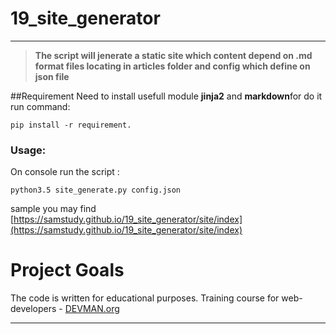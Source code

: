 # 19_site_generator
____
> **The script will jenerate a static site which content depend on .md format files locating in articles folder and config which define on json file**

##Requirement
Need to install usefull module **jinja2** and **markdown**for do it run command:
```
pip install -r requirement.
```
### Usage:
On console run the script :
```
python3.5 site_generate.py config.json 
```
sample you may find [https://samstudy.github.io/19_site_generator/site/index](https://samstudy.github.io/19_site_generator/site/index)

# Project Goals

The code is written for educational purposes. Training course for web-developers - [DEVMAN.org](https://devman.org)
____

